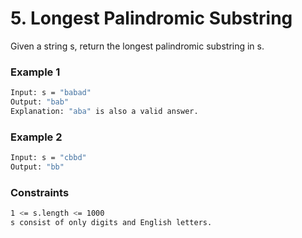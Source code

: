 # 5. Longest Palindromic Substring

Given a string s, return the longest palindromic substring in s.

### Example 1
```sh
Input: s = "babad"
Output: "bab"
Explanation: "aba" is also a valid answer.
```

### Example 2
```sh
Input: s = "cbbd"
Output: "bb"
```

### Constraints
```sh
1 <= s.length <= 1000
s consist of only digits and English letters.
```
